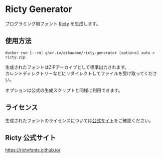 # Ricty Generator

プログラミング用フォント [Ricty](https://rictyfonts.github.io/) を生成します。

## 使用方法

```
docker run [--rm] ghcr.io/aikawame/ricty-generator [options] auto > ricty.zip
```

生成されたフォントはZIPアーカイブとして標準出力されます。  
カレントディレクトリーなどにリダイレクトしてファイルを受け取ってください。

オプションは公式の生成スクリプトと同様に利用できます。

## ライセンス

生成されたフォントのライセンスについては[公式サイト](https://rictyfonts.github.io/)をご確認ください。

## Ricty 公式サイト

https://rictyfonts.github.io/
